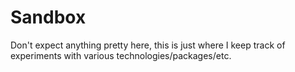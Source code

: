# Sandbox

Don't expect anything pretty here, this is just where I keep track of experiments with various technologies/packages/etc.

